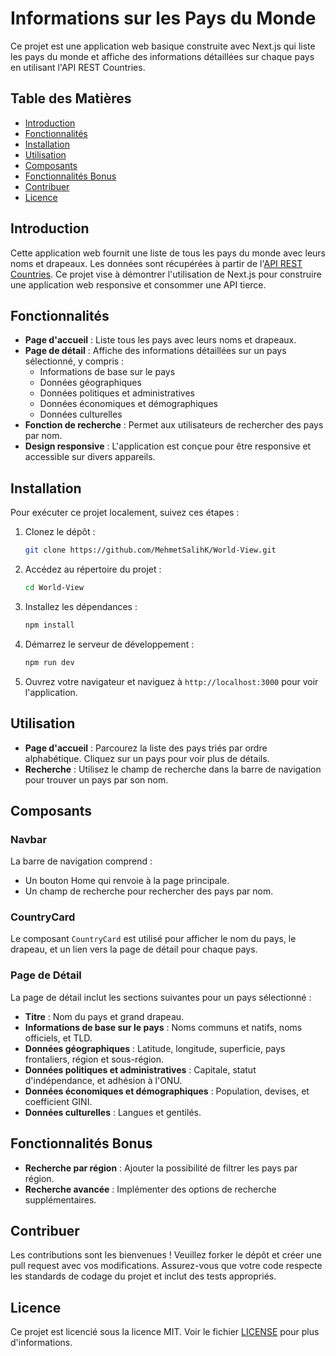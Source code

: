 # Informations sur les Pays du Monde

Ce projet est une application web basique construite avec Next.js qui liste les pays du monde et affiche des informations détaillées sur chaque pays en utilisant l'API REST Countries.

## Table des Matières

- [Introduction](#introduction)
- [Fonctionnalités](#fonctionnalités)
- [Installation](#installation)
- [Utilisation](#utilisation)
- [Composants](#composants)
- [Fonctionnalités Bonus](#fonctionnalités-bonus)
- [Contribuer](#contribuer)
- [Licence](#licence)

## Introduction

Cette application web fournit une liste de tous les pays du monde avec leurs noms et drapeaux. Les données sont récupérées à partir de l'[API REST Countries](https://restcountries.com/). Ce projet vise à démontrer l'utilisation de Next.js pour construire une application web responsive et consommer une API tierce.

## Fonctionnalités

- **Page d'accueil** : Liste tous les pays avec leurs noms et drapeaux.
- **Page de détail** : Affiche des informations détaillées sur un pays sélectionné, y compris :
  - Informations de base sur le pays
  - Données géographiques
  - Données politiques et administratives
  - Données économiques et démographiques
  - Données culturelles
- **Fonction de recherche** : Permet aux utilisateurs de rechercher des pays par nom.
- **Design responsive** : L'application est conçue pour être responsive et accessible sur divers appareils.

## Installation

Pour exécuter ce projet localement, suivez ces étapes :

1. Clonez le dépôt :
    ```sh
    git clone https://github.com/MehmetSalihK/World-View.git
    ```

2. Accédez au répertoire du projet :
    ```sh
    cd World-View
    ```

3. Installez les dépendances :
    ```sh
    npm install
    ```

4. Démarrez le serveur de développement :
    ```sh
    npm run dev
    ```

5. Ouvrez votre navigateur et naviguez à `http://localhost:3000` pour voir l'application.

## Utilisation

- **Page d'accueil** : Parcourez la liste des pays triés par ordre alphabétique. Cliquez sur un pays pour voir plus de détails.
- **Recherche** : Utilisez le champ de recherche dans la barre de navigation pour trouver un pays par son nom.

## Composants

### Navbar

La barre de navigation comprend :
- Un bouton Home qui renvoie à la page principale.
- Un champ de recherche pour rechercher des pays par nom.

### CountryCard

Le composant `CountryCard` est utilisé pour afficher le nom du pays, le drapeau, et un lien vers la page de détail pour chaque pays.

### Page de Détail

La page de détail inclut les sections suivantes pour un pays sélectionné :
- **Titre** : Nom du pays et grand drapeau.
- **Informations de base sur le pays** : Noms communs et natifs, noms officiels, et TLD.
- **Données géographiques** : Latitude, longitude, superficie, pays frontaliers, région et sous-région.
- **Données politiques et administratives** : Capitale, statut d'indépendance, et adhésion à l'ONU.
- **Données économiques et démographiques** : Population, devises, et coefficient GINI.
- **Données culturelles** : Langues et gentilés.

## Fonctionnalités Bonus

- **Recherche par région** : Ajouter la possibilité de filtrer les pays par région.
- **Recherche avancée** : Implémenter des options de recherche supplémentaires.

## Contribuer

Les contributions sont les bienvenues ! Veuillez forker le dépôt et créer une pull request avec vos modifications. Assurez-vous que votre code respecte les standards de codage du projet et inclut des tests appropriés.

## Licence

Ce projet est licencié sous la licence MIT. Voir le fichier [LICENSE](LICENSE) pour plus d'informations.
